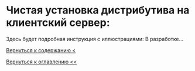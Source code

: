# Чистая установка дистрибутива на клиентский сервер:

Здесь будет подробная инструкция с иллюстрациями: В разработке...

[Вернуться к содержанию <](contents.md)

[Вернуться к оглавлению <<](index.md)